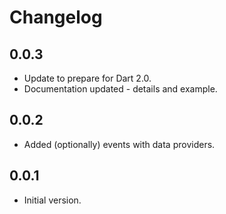 # Changelog

## 0.0.3

- Update to prepare for Dart 2.0.
- Documentation updated - details and example.

## 0.0.2

- Added (optionally) events with data providers.

## 0.0.1

- Initial version.
